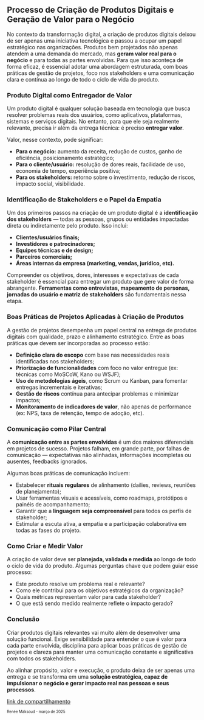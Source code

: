 ## **Processo de Criação de Produtos Digitais e Geração de Valor para o Negócio**

No contexto da transformação digital, a criação de produtos digitais deixou de ser apenas uma iniciativa tecnológica e passou a ocupar um papel estratégico nas organizações. Produtos bem projetados não apenas atendem a uma demanda do mercado, mas **geram valor real para o negócio** e para todas as partes envolvidas. Para que isso aconteça de forma eficaz, é essencial adotar uma abordagem estruturada, com boas práticas de gestão de projetos, foco nos stakeholders e uma comunicação clara e contínua ao longo de todo o ciclo de vida do produto.

### **Produto Digital como Entregador de Valor**

Um produto digital é qualquer solução baseada em tecnologia que busca resolver problemas reais dos usuários, como aplicativos, plataformas, sistemas e serviços digitais. No entanto, para que ele seja realmente relevante, precisa ir além da entrega técnica: é preciso **entregar valor**.

Valor, nesse contexto, pode significar:

- **Para o negócio:** aumento da receita, redução de custos, ganho de eficiência, posicionamento estratégico;
- **Para o cliente/usuário:** resolução de dores reais, facilidade de uso, economia de tempo, experiência positiva;
- **Para os stakeholders:** retorno sobre o investimento, redução de riscos, impacto social, visibilidade.

### **Identificação de Stakeholders e o Papel da Empatia**

Um dos primeiros passos na criação de um produto digital é a **identificação dos stakeholders** — todas as pessoas, grupos ou entidades impactadas direta ou indiretamente pelo produto. Isso inclui:

- **Clientes/usuários finais;**
- **Investidores e patrocinadores;**
- **Equipes técnicas e de design;**
- **Parceiros comerciais;**
- **Áreas internas da empresa (marketing, vendas, jurídico, etc).**

Compreender os objetivos, dores, interesses e expectativas de cada stakeholder é essencial para entregar um produto que gere valor de forma abrangente. **Ferramentas como entrevistas, mapeamento de personas, jornadas do usuário e matriz de stakeholders** são fundamentais nessa etapa.

### **Boas Práticas de Projetos Aplicadas à Criação de Produtos**

A gestão de projetos desempenha um papel central na entrega de produtos digitais com qualidade, prazo e alinhamento estratégico. Entre as boas práticas que devem ser incorporadas ao processo estão:

- **Definição clara do escopo** com base nas necessidades reais identificadas nos stakeholders;
- **Priorização de funcionalidades** com foco no valor entregue (ex: técnicas como MoSCoW, Kano ou WSJF);
- **Uso de metodologias ágeis**, como Scrum ou Kanban, para fomentar entregas incrementais e iterativas;
- **Gestão de riscos** contínua para antecipar problemas e minimizar impactos;
- **Monitoramento de indicadores de valor**, não apenas de performance (ex: NPS, taxa de retenção, tempo de adoção, etc).

### **Comunicação como Pilar Central**

A **comunicação entre as partes envolvidas** é um dos maiores diferenciais em projetos de sucesso. Projetos falham, em grande parte, por falhas de comunicação — expectativas não alinhadas, informações incompletas ou ausentes, feedbacks ignorados.

Algumas boas práticas de comunicação incluem:

- Estabelecer **rituais regulares** de alinhamento (dailies, reviews, reuniões de planejamento);
- Usar ferramentas visuais e acessíveis, como roadmaps, protótipos e painéis de acompanhamento;
- Garantir que a **linguagem seja compreensível** para todos os perfis de stakeholder;
- Estimular a escuta ativa, a empatia e a participação colaborativa em todas as fases do projeto.

### **Como Criar e Medir Valor**

A criação de valor deve ser **planejada, validada e medida** ao longo de todo o ciclo de vida do produto. Algumas perguntas chave que podem guiar esse processo:

- Este produto resolve um problema real e relevante?
- Como ele contribui para os objetivos estratégicos da organização?
- Quais métricas representam valor para cada stakeholder?
- O que está sendo medido realmente reflete o impacto gerado?

### **Conclusão**

Criar produtos digitais relevantes vai muito além de desenvolver uma solução funcional. Exige sensibilidade para entender o que é valor para cada parte envolvida, disciplina para aplicar boas práticas de gestão de projetos e clareza para manter uma comunicação constante e significativa com todos os stakeholders.

Ao alinhar propósito, valor e execução, o produto deixa de ser apenas uma entrega e se transforma em uma **solução estratégica, capaz de impulsionar o negócio e gerar impacto real nas pessoas e seus processos**.


[link de compartilhamento](<https://maksoud.github.io/Gestão%20de%20Projetos/Processo%20de%20criação%20de%20valor%20de%20produtos%20digitais>)

<sup><sub>
Renée Maksoud - março de 2025
</sub></sup>